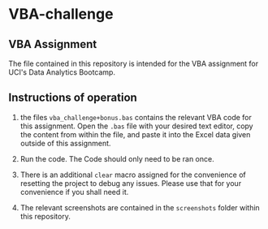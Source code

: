 # VBA-challenge

## VBA Assignment

The file contained in this repository is intended for the VBA assignment for UCI's Data Analytics Bootcamp.

## Instructions of operation
1. the files `vba_challenge+bonus.bas` contains the relevant VBA code for this assignment. Open the `.bas` file with your desired text editor, copy the content from within the file, and paste it into the Excel data given outside of this assignment.

2. Run the code. The Code should only need to be ran once. 

3. There is an additional `clear` macro assigned for the convenience of resetting the project to debug any issues. Please use that for your convenience if you shall need it.

4. The relevant screenshots are contained in the `screenshots` folder within this repository.